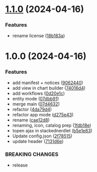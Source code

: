 # [1.1.0](https://github.com/newrelic/nr-user-flows/compare/v1.0.0...v1.1.0) (2024-04-16)


### Features

* rename license ([18b183a](https://github.com/newrelic/nr-user-flows/commit/18b183ab919e8a23c9347642a221e5ce5260f972))

# 1.0.0 (2024-04-16)


### Features

* add manifest + notices ([9062440](https://github.com/newrelic/nr-user-flows/commit/90624401143bfc989d4a7e602edde5f17146cc21))
* add view in chart builder ([74016d4](https://github.com/newrelic/nr-user-flows/commit/74016d4420909cfff83a3b7a5f31db414a6b0b9a))
* add workflows ([0d20e1c](https://github.com/newrelic/nr-user-flows/commit/0d20e1c924c68c2f340c04a6e40ae2667b8e42d7))
* entity mode ([07dbb91](https://github.com/newrelic/nr-user-flows/commit/07dbb913a2984f516067a3f0e1b4ca79743097a5))
* merge main ([07d4632](https://github.com/newrelic/nr-user-flows/commit/07d4632f674d752e31fd814f54297f4702914765))
* refactor ([4da79d4](https://github.com/newrelic/nr-user-flows/commit/4da79d401f331a5ac6b0e6414a62a6c361b00f02))
* refactor app mode ([d275e43](https://github.com/newrelic/nr-user-flows/commit/d275e43ccbc5b1c3b2523c7330f59489f84db987))
* rename ([cae12d8](https://github.com/newrelic/nr-user-flows/commit/cae12d86ff0a21d6a352c65a9f8a6681d6bae73d))
* renaming, icon, catalog prep ([1fdb18e](https://github.com/newrelic/nr-user-flows/commit/1fdb18e1456fb46a000f511f1834aceb73576f33))
* topen ajax in stackednerdlet ([b5e1e83](https://github.com/newrelic/nr-user-flows/commit/b5e1e8395c66fbde511a21d0fafc1d928af40317))
* Update config.json ([2f78515](https://github.com/newrelic/nr-user-flows/commit/2f78515dd779c83703a848537cbe6da487a38d7d))
* update header ([7131d6e](https://github.com/newrelic/nr-user-flows/commit/7131d6ea3e38f3f5bde569211b1f4c36ba5f3a2b))


### BREAKING CHANGES

* release

